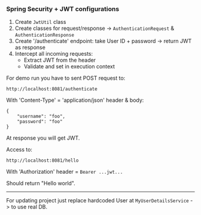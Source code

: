 ### Spring Security + JWT configurations 

1. Create `JwtUtil` class
2. Create classes for request/response -> `AuthenticationRequest` & `AuthenticationResponse`
3. Create '/authenticate' endpoint: take User ID + password -> return JWT as response
4. Intercept all incoming requests:
    - Extract JWT from the header
    - Validate and set in execution context
    
    
For demo run you have to sent POST request to:
    
    http://localhost:8081/authenticate
        
With 'Content-Type' = 'application/json' header & body:

    {
        "username": "foo",
        "password": "foo"
    }                

At response you will get JWT.

Access to:

    http://localhost:8081/hello
    
With 'Authorization' header = `Bearer ...jwt...`

Should return "Hello world".  

---

For updating project just replace hardcoded User at `MyUserDetailsService` -> to use real DB.  